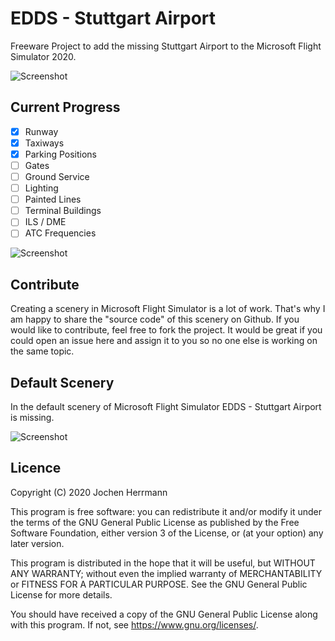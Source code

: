# EDDS - Stuttgart Airport
Freeware Project to add the missing Stuttgart Airport to the Microsoft Flight Simulator 2020.

![Screenshot](images/EDDS_night.png)

## Current Progress

- [X] Runway
- [X] Taxiways
- [X] Parking Positions
- [ ] Gates
- [ ] Ground Service
- [ ] Lighting
- [ ] Painted Lines
- [ ] Terminal Buildings
- [ ] ILS / DME
- [ ] ATC Frequencies

![Screenshot](images/EDDS_wip.png)

## Contribute

Creating a scenery in Microsoft Flight Simulator is a lot of work. That's why I am happy to share the "source code" of this scenery on Github. If you would like to contribute, feel free to fork the project. It would be great if you could open an issue here and assign it to you so no one else is working on the same topic.

## Default Scenery

In the default scenery of Microsoft Flight Simulator EDDS - Stuttgart Airport is missing.

![Screenshot](images/EDDS_before.png)

## Licence

Copyright (C) 2020 Jochen Herrmann

This program is free software: you can redistribute it and/or modify
it under the terms of the GNU General Public License as published by
the Free Software Foundation, either version 3 of the License, or
(at your option) any later version.

This program is distributed in the hope that it will be useful,
but WITHOUT ANY WARRANTY; without even the implied warranty of
MERCHANTABILITY or FITNESS FOR A PARTICULAR PURPOSE.  See the
GNU General Public License for more details.

You should have received a copy of the GNU General Public License
along with this program.  If not, see https://www.gnu.org/licenses/.
